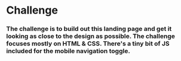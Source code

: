 # Challenge
### The challenge is to build out this landing page and get it looking as close to the design as possible. The challenge focuses mostly on HTML & CSS. There's a tiny bit of JS included for the mobile navigation toggle.
